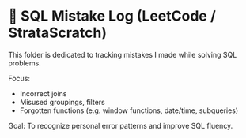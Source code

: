 # 🐬 SQL Mistake Log (LeetCode / StrataScratch)

This folder is dedicated to tracking mistakes I made while solving SQL problems.

Focus:
- Incorrect joins
- Misused groupings, filters
- Forgotten functions (e.g. window functions, date/time, subqueries)

Goal:
To recognize personal error patterns and improve SQL fluency.
